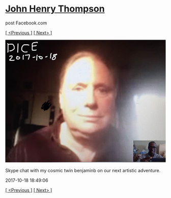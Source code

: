 # [John Henry Thompson](../README.md)
post Facebook.com

[[ <Previous ]](2017-10-22-1.md) [[ Next> ]](2017-10-16-1.md)

[![](../media/2017-10-18/Timeline-Photos-Skype-chat-with-my-cosmic-twin-benjaminb-on-our.jpg)](../README.md)

Skype chat with my cosmic twin benjaminb on our next artistic adventure.

2017-10-18 18:49:06

[[ <Previous ]](2017-10-22-1.md) [[ Next> ]](2017-10-16-1.md)